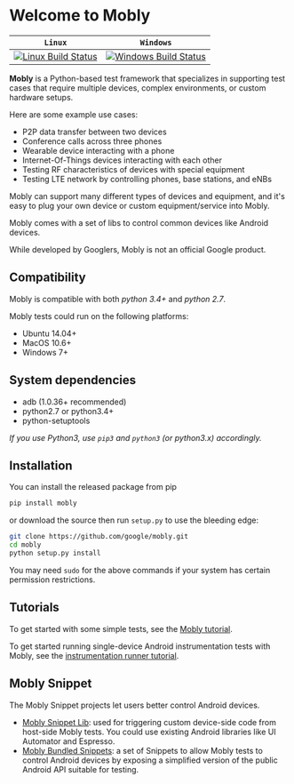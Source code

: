 # Welcome to Mobly

| **`Linux`** | **`Windows`** |
|-----------------|---------------------|
[![Linux Build Status](https://travis-ci.org/google/mobly.svg?branch=master)](https://travis-ci.org/google/mobly) | [![Windows Build Status](https://storage.googleapis.com/mobly-kokoro-build-badges/mobly-windows.svg)](https://fusion.corp.google.com/projectanalysis/current/KOKORO/prod%3Amobly%2Fgcp_windows%2Fcontinuous)

**Mobly** is a Python-based test framework that specializes in supporting test
cases that require multiple devices, complex environments, or custom hardware
setups.

Here are some example use cases:
*   P2P data transfer between two devices
*   Conference calls across three phones
*   Wearable device interacting with a phone
*   Internet-Of-Things devices interacting with each other
*   Testing RF characteristics of devices with special equipment
*   Testing LTE network by controlling phones, base stations, and eNBs

Mobly can support many different types of devices and equipment, and it's easy
to plug your own device or custom equipment/service into Mobly.

Mobly comes with a set of libs to control common devices like Android devices.

While developed by Googlers, Mobly is not an official Google product.

## Compatibility

Mobly is compatible with both *python 3.4+* and *python 2.7*.

Mobly tests could run on the following platforms:
  - Ubuntu 14.04+
  - MacOS 10.6+
  - Windows 7+

## System dependencies
  - adb (1.0.36+ recommended)
  - python2.7 or python3.4+
  - python-setuptools

*If you use Python3, use `pip3` and `python3` (or python3.x) accordingly.*

## Installation
You can install the released package from pip

```sh
pip install mobly
```

or download the source then run `setup.py` to use the bleeding edge:

```sh
git clone https://github.com/google/mobly.git
cd mobly
python setup.py install
```

You may need `sudo` for the above commands if your system has certain permission
restrictions.

## Tutorials
To get started with some simple tests, see the [Mobly tutorial](docs/tutorial.md).

To get started running single-device Android instrumentation tests with Mobly,
see the [instrumentation runner tutorial](docs/instrumentation_tutorial.md).

## Mobly Snippet
The Mobly Snippet projects let users better control Android devices.

* [Mobly Snippet Lib](https://github.com/google/mobly-snippet-lib): used for
triggering custom device-side code from host-side Mobly tests. You could use existing
Android libraries like UI Automator and Espresso.
* [Mobly Bundled Snippets](https://github.com/google/mobly-bundled-snippets): a set
of Snippets to allow Mobly tests to control Android devices by exposing a simplified
version of the public Android API suitable for testing.
